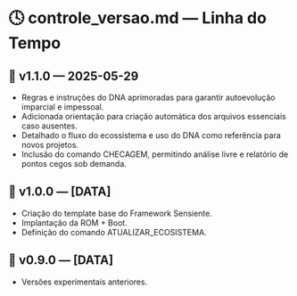 # 🕓 controle_versao.md — Linha do Tempo

## 🔖 v1.1.0 — 2025-05-29
- Regras e instruções do DNA aprimoradas para garantir autoevolução imparcial e impessoal.
- Adicionada orientação para criação automática dos arquivos essenciais caso ausentes.
- Detalhado o fluxo do ecossistema e uso do DNA como referência para novos projetos.
- Inclusão do comando CHECAGEM, permitindo análise livre e relatório de pontos cegos sob demanda.

## 🔖 v1.0.0 — [DATA]
- Criação do template base do Framework Sensiente.
- Implantação da ROM + Boot.
- Definição do comando ATUALIZAR_ECOSISTEMA.

## 🔖 v0.9.0 — [DATA]
- Versões experimentais anteriores.
